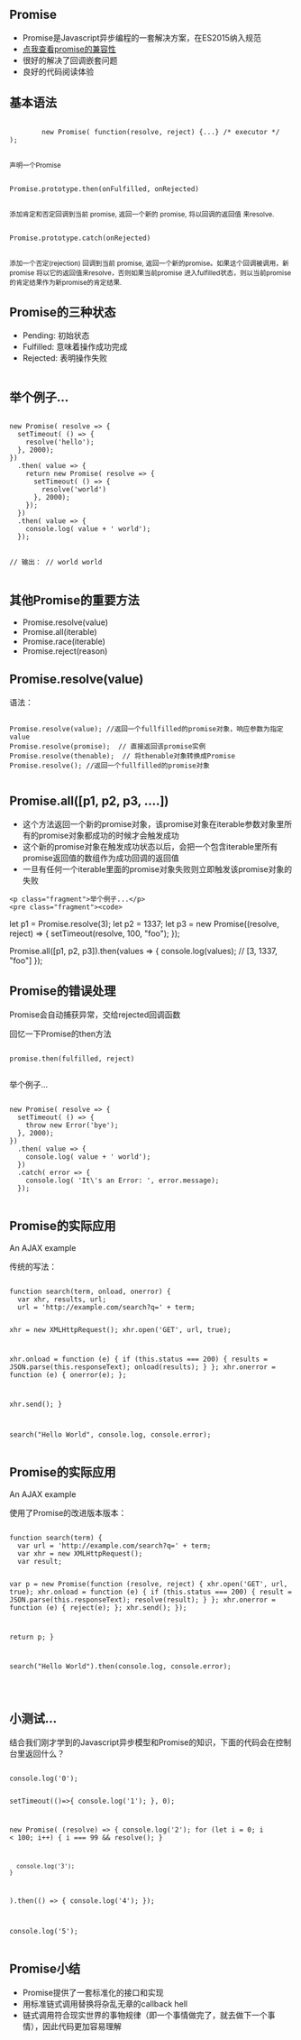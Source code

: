 <section>
    <h1>Promise</h1>
    <ul>
        <li>Promise是Javascript异步编程的一套解决方案，在ES2015纳入规范</li>
        <li><a href="https://caniuse.com/#search=promise" target="_blank">点我查看promise的兼容性</a></li>
        <li>很好的解决了回调嵌套问题</li>
        <li>良好的代码阅读体验</li>
    </ul>
</section>
<section>
    <h1>基本语法</h1>
    <pre><code>
        new Promise( function(resolve, reject) {...} /* executor */  );
    </code></pre>
    <small>声明一个Promise</small>
    <pre><code>
Promise.prototype.then(onFulfilled, onRejected)
            </code></pre>
    <small>添加肯定和否定回调到当前 promise, 返回一个新的 promise, 将以回调的返回值 来resolve.</small>
    <pre><code>
Promise.prototype.catch(onRejected)
            </code></pre>
    <small>添加一个否定(rejection) 回调到当前 promise, 返回一个新的promise。如果这个回调被调用，新 promise 将以它的返回值来resolve，否则如果当前promise
        进入fulfilled状态，则以当前promise的肯定结果作为新promise的肯定结果.
    </small>
</section>
<section>
    <h1>Promise的三种状态</h1>
    <ul class="fragment">
        <li>Pending: 初始状态</li>
        <li>Fulfilled: 意味着操作成功完成</li>
        <li>Rejected: 表明操作失败</li>
    </ul>
    <img class="fragment" src="https://mdn.mozillademos.org/files/8633/promises.png" alt="">
</section>
<section>
    <h1>举个例子...</h1>
    <pre><code>
new Promise( resolve => {
  setTimeout( () => {
    resolve('hello');
  }, 2000);
})
  .then( value => {
    return new Promise( resolve => {
      setTimeout( () => {
        resolve('world')
      }, 2000);
    });
  })
  .then( value => {
    console.log( value + ' world');
  });

// 输出：
// world world
    </code></pre>
</section>
<section>
    <h1>其他Promise的重要方法</h1>
    <ul>
        <li>Promise.resolve(value)</li>
        <li>Promise.all(iterable)</li>
        <li>Promise.race(iterable)</li>
        <li>Promise.reject(reason)</li>
    </ul>
</section>
<section>
    <h1>Promise.resolve(value)</h1>
    语法：
    <pre><code>
Promise.resolve(value); //返回一个fullfilled的promise对象，响应参数为指定value
Promise.resolve(promise);  // 直接返回该promise实例
Promise.resolve(thenable);  // 将thenable对象转换成Promise
Promise.resolve(); //返回一个fullfilled的promise对象
    </code></pre>
</section>
<section>
    <h1>Promise.all([p1, p2, p3, ....])</h1>
    <ul>
        <li>这个方法返回一个新的promise对象，该promise对象在iterable参数对象里所有的promise对象都成功的时候才会触发成功</li>
        <li>这个新的promise对象在触发成功状态以后，会把一个包含iterable里所有promise返回值的数组作为成功回调的返回值</li>
        <li>一旦有任何一个iterable里面的promise对象失败则立即触发该promise对象的失败</li>
    </ul>

    <p class="fragment">举个例子...</p>
    <pre class="fragment"><code>
let p1 = Promise.resolve(3);
let p2 = 1337;
let p3 = new Promise((resolve, reject) => {
    setTimeout(resolve, 100, "foo");
});

Promise.all([p1, p2, p3]).then(values => {
    console.log(values);
    // [3, 1337, "foo"]
});
    </code></pre>
</section>
<section>
    <h1>Promise的错误处理</h1>
    <p>Promise会自动捕获异常，交给rejected回调函数</p>
    <p class="fragment">回忆一下Promise的then方法</p>
    <pre><code>
promise.then(fulfilled, reject)
    </code></pre>
    <div class="fragment">
        举个例子...
        <pre><code>
new Promise( resolve => {
  setTimeout( () => {
    throw new Error('bye');
  }, 2000);
})
  .then( value => {
    console.log( value + ' world');
  })
  .catch( error => {
    console.log( 'It\'s an Error: ', error.message);
  });
        </code></pre>
    </div>
</section>
<section>
    <h1>Promise的实际应用</h1>
    <p>An AJAX example</p>
    传统的写法：
    <pre><code>
function search(term, onload, onerror) {
  var xhr, results, url;
  url = 'http://example.com/search?q=' + term;

  xhr = new XMLHttpRequest();
  xhr.open('GET', url, true);

  xhr.onload = function (e) {
    if (this.status === 200) {
      results = JSON.parse(this.responseText);
      onload(results);
    }
  };
  xhr.onerror = function (e) {
    onerror(e);
  };

  xhr.send();
}

search("Hello World", console.log, console.error);
    </code></pre>
</section>
<section>
    <h1>Promise的实际应用</h1>
    <p>An AJAX example</p>
    使用了Promise的改进版本版本：
<pre><code>
function search(term) {
  var url = 'http://example.com/search?q=' + term;
  var xhr = new XMLHttpRequest();
  var result;

  var p = new Promise(function (resolve, reject) {
    xhr.open('GET', url, true);
    xhr.onload = function (e) {
      if (this.status === 200) {
        result = JSON.parse(this.responseText);
        resolve(result);
      }
    };
    xhr.onerror = function (e) {
      reject(e);
    };
    xhr.send();
  });

  return p;
}

search("Hello World").then(console.log, console.error);

</code></pre>
</section>
<section>
    <h1>小测试...</h1>
    结合我们刚才学到的Javascript异步模型和Promise的知识，下面的代码会在控制台里返回什么？
    <pre><code>
console.log('0');

setTimeout(()=>{
  console.log('1');
}, 0);

new Promise(
    (resolve) => {
      console.log('2');
      for (let i = 0; i < 100; i++) {
        i === 99 && resolve();
      }

      console.log('3');
    }
).then(() => {
  console.log('4');
});

console.log('5');
    </code></pre>
</section>
<section>
    <h1>Promise小结</h1>
    <ul>
        <li>Promise提供了一套标准化的接口和实现</li>
        <li>用标准链式调用替换将杂乱无章的callback hell</li>
        <li>链式调用符合现实世界的事物规律（即一个事情做完了，就去做下一个事情），因此代码更加容易理解</li>
    </ul>
</section>